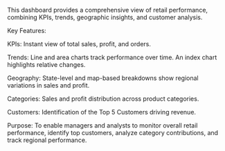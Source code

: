This dashboard provides a comprehensive view of retail performance, combining KPIs, trends, geographic insights, and customer analysis.

Key Features:


KPIs: Instant view of total sales, profit, and orders.

Trends: Line and area charts track performance over time. An index chart highlights relative changes.

Geography: State-level and map-based breakdowns show regional variations in sales and profit.

Categories: Sales and profit distribution across product categories.

Customers: Identification of the Top 5 Customers driving revenue.

Purpose:
To enable managers and analysts to monitor overall retail performance, identify top customers, analyze category contributions, and track regional performance.
